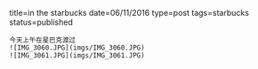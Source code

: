 title=in the starbucks
date=06/11/2016
type=post
tags=starbucks
status=published
~~~~~~
今天上午在星巴克渡过
![IMG_3060.JPG](imgs/IMG_3060.JPG)
![IMG_3061.JPG](imgs/IMG_3061.JPG)

